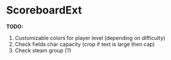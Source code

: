 # ScoreboardExt

**TODO:**
1. Customizable colors for player level (depending on difficulty)
2. Check fields char capacity (crop if text is large then cap)
3. Check steam group (?)